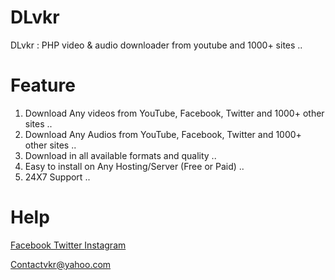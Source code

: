 # DLvkr
DLvkr : PHP video & audio downloader from youtube and 1000+ sites .. 

# Feature 
1. Download Any videos from YouTube, Facebook, Twitter and 1000+ other sites .. 
2. Download Any Audios from YouTube, Facebook, Twitter and 1000+ other sites ..
3. Download in all available formats and quality ..
4. Easy to install on Any Hosting/Server (Free or Paid) ..
5. 24X7 Support ..
# Help 
<a href="https://faceboook.com/theofficialvkr"> Facebook </a>
<a href="https://twitter.com/theofficialvkr"> Twitter </a>
<a href="https://instagram.com/theofficialvkr"> Instagram </a>

<a hred="mailto:contactvkr@yahoo.com"> Contactvkr@yahoo.com </a>
